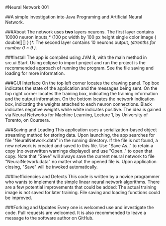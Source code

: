 #Neural Network 001

##A simple investigation into Java Programing and Artificial Neural Network.

###About
The network uses **two** layers neurons. The first layer contains 10000 neuron inputs,* (100 px width by 100 px height single color image { double[][] } )*. The second layer contains 10 neurons output, *(strenths for number 0 ~ 9 ).* 

###Install
The app is compiled using JVM 8, with the main method in src.ui.Start. Using eclipse to import project and run the project is the recommended approach of running the program. See the file saving and loading for more information.

###GUI Interface
On the top left corner locates the drawing panel. Top box indicates the state of the application and the messages being sent. On the top right corner locates the training box, indicating the training information and the output information. On the bottom locates the network indication box, indicating the weights attached to each neuron connections. Black indicates negative weights while white indicates positive. The idea is gained via Neural Networks for Machine Learning, Lecture 1, by University of Torento, on Coursera.

###Saving and Loading
This application uses a serialization-based object streaming method for storing data. Upon launching, the app searches for file "NeuralNetwork.data" in the running directory. If the file is not found, a new network is created and saved to this file. Use "Save As.." to retain a copy (no overwritten warnings displayed) and use "Open.." to open that copy. Note that "Save" will always save the current neural network to file "NeuralNetwork.data" no matter what the opened file is. Upon application closing, "Save" will be invoked automatically.  

###Inefficiencies and Defects
This code is written by a novice programmer who wants to implement the simple linear neural network algorithms. There are a few potential improvements that could be added:
The actual training image is not saved for later training. 
File saving and loading functions could be improved.

###Forking and Updates
Every one is welcomed use and investigate the code. Pull requests are welcomed. It is also recommended to leave a message to the software author on GitHub. 
